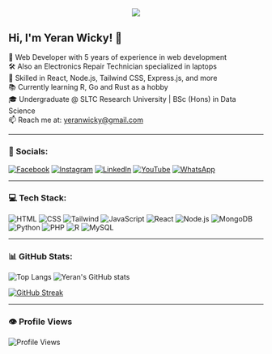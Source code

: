 <h2 align="center">
  <img src="https://readme-typing-svg.herokuapp.com/?font=consolas&size=35&center=true&vCenter=true&width=700&height=70&duration=3500&lines=Hello+Everyone!👋🏻;I'm+Yeran+Wicky!😎;An+Undergraduate+Student🎓;Software+Developer👨🏻‍💻;Electronics+Repair+Technician🛠️;Contact:+yeranwicky%40gmail.com&color=13d494&background=00000000" />
</h2>

## Hi, I'm Yeran Wicky! 👋

🌟 Web Developer with 5 years of experience in web development <br>
🛠️ Also an Electronics Repair Technician specialized in laptops <br>
💼 Skilled in React, Node.js, Tailwind CSS, Express.js, and more <br>
📚 Currently learning R, Go and Rust as a hobby <br>
🎓 Undergraduate @ SLTC Research University | BSc (Hons) in Data Science <br>
📫 Reach me at: [yeranwicky@gmail.com](mailto:yeranwicky@gmail.com)

---

### 🔗 Socials:
[![Facebook](https://img.shields.io/badge/Facebook-1877F2?style=for-the-badge&logo=facebook&logoColor=white)](http://www.facebook.com/banula.yeran.52)
[![Instagram](https://img.shields.io/badge/Instagram-E4405F?style=for-the-badge&logo=instagram&logoColor=white)](https://instagram.com/yeran_wicky)
[![LinkedIn](https://img.shields.io/badge/LinkedIn-blue?style=for-the-badge&logo=linkedin&logoColor=white)](https://www.linkedin.com/in/banula-wickramaarachchi)
[![YouTube](https://img.shields.io/badge/YouTube-red?style=for-the-badge&logo=youtube&logoColor=white)](https://www.youtube.com/@YeranElectronics)
[![WhatsApp](https://img.shields.io/badge/WhatsApp-25D366?style=for-the-badge&logo=whatsapp&logoColor=white)](https://wa.me/94705186009)

---

### 💻 Tech Stack:
![HTML](https://img.shields.io/badge/HTML-E34F26?style=for-the-badge&logo=html5&logoColor=white)
![CSS](https://img.shields.io/badge/CSS-1572B6?style=for-the-badge&logo=css3&logoColor=white)
![Tailwind](https://img.shields.io/badge/Tailwind_CSS-06B6D4?style=for-the-badge&logo=tailwind-css&logoColor=white)
![JavaScript](https://img.shields.io/badge/JavaScript-black?style=for-the-badge&logo=javascript)
![React](https://img.shields.io/badge/React-20232A?style=for-the-badge&logo=react)
![Node.js](https://img.shields.io/badge/Node.js-339933?style=for-the-badge&logo=nodedotjs&logoColor=white)
![MongoDB](https://img.shields.io/badge/MongoDB-4EA94B?style=for-the-badge&logo=mongodb&logoColor=white)
![Python](https://img.shields.io/badge/Python-3776AB?style=for-the-badge&logo=python&logoColor=white)
![PHP](https://img.shields.io/badge/PHP-777BB4?style=for-the-badge&logo=php&logoColor=white)
![R](https://img.shields.io/badge/R-276DC3?style=for-the-badge&logo=r&logoColor=white)
![MySQL](https://img.shields.io/badge/MySQL-4479A1?style=for-the-badge&logo=mysql&logoColor=white)

---

### 📊 GitHub Stats:
![Top Langs](https://github-readme-stats.vercel.app/api/top-langs/?username=yeran-wicky&layout=compact&theme=radical)
![Yeran's GitHub stats](https://github-readme-stats.vercel.app/api?username=yeran-wicky&show_icons=true&theme=radical)

[![GitHub Streak](https://streak-stats.demolab.com?user=yeran-wicky&theme=radical&hide_border=false)](https://git.io/streak-stats)

---

### 👁️ Profile Views
![Profile Views](https://komarev.com/ghpvc/?username=banulawick&color=blue&style=for-the-badge)
